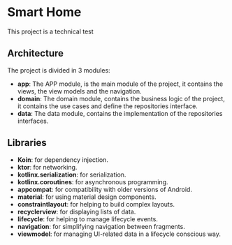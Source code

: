 # Smart Home

This project is a technical test

## Architecture

The project is divided in 3 modules:
* **app**: The APP module, is the main module of the project, it contains the views, the view models and the navigation.
* **domain**: The domain module, contains the business logic of the project, it contains the use cases and define the repositories interface.
* **data**: The data module, contains the implementation of the repositories interfaces.

## Libraries
* **Koin**: for dependency injection.
* **ktor**: for networking.
* **kotlinx.serialization**: for serialization.
* **kotlinx.coroutines**: for asynchronous programming.
* **appcompat**: for compatibility with older versions of Android.
* **material**: for using material design components.
* **constraintlayout**: for helping to build complex layouts.
* **recyclerview**: for displaying lists of data.
* **lifecycle**: for helping to manage lifecycle events.
* **navigation**: for simplifying navigation between fragments.
* **viewmodel**: for managing UI-related data in a lifecycle conscious way.


